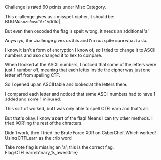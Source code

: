 Challenge is rated 60 points under Misc Category.

This challenge gives us a misspelt cipher, it should be:
BUGMd`sozc0osx^0r^`vdr1ld|

But even then decoded the flag is spelt wrong, it needs an additional 'a'

Anyways, the challenge gives us this and I'm not quite sure what to do.

I know it isn't a form of encryption I know of, so I tried to change it to ASCII numbers and also changed it to hex to compare.

When I looked at the ASCII numbers, I noticed that some of the letters were just 1 number off, meaning that each letter inside the cipher was just one letter off from spelling CTF.

So I opened up an ASCII table and looked at the letters there.

I compared each letter and noticed that some ASCII numbers had to have 1 added and some 1 minused. 

This sort of worked, but I was only able to spell CTFLearn and that's all.

But that's okay, I know a part of the flag! Means I can try other methods. 
I tried XOR'ing the rest of the chracters.

Didn't work, then I tried the Brute Force XOR on CyberChef. Which worked! Using CTFLearn as the crib word.


Take note flag is missing an 'a', this is the correct flag.
Flag:CTFLearn{b1nary_1s_awes0me}
